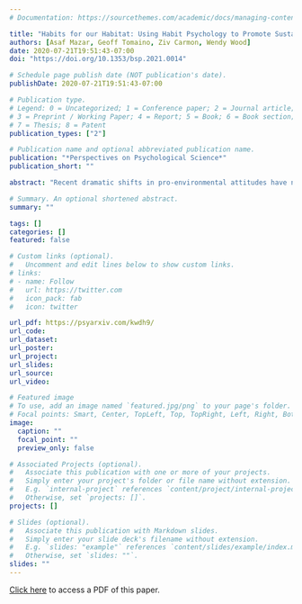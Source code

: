 ```yaml
---
# Documentation: https://sourcethemes.com/academic/docs/managing-content/

title: "Habits for our Habitat: Using Habit Psychology to Promote Sustainability"
authors: [Asaf Mazar, Geoff Tomaino, Ziv Carmon, Wendy Wood]
date: 2020-07-21T19:51:43-07:00
doi: "https://doi.org/10.1353/bsp.2021.0014"

# Schedule page publish date (NOT publication's date).
publishDate: 2020-07-21T19:51:43-07:00

# Publication type.
# Legend: 0 = Uncategorized; 1 = Conference paper; 2 = Journal article;
# 3 = Preprint / Working Paper; 4 = Report; 5 = Book; 6 = Book section;
# 7 = Thesis; 8 = Patent
publication_types: ["2"]

# Publication name and optional abbreviated publication name.
publication: "*Perspectives on Psychological Science*"
publication_short: ""

abstract: "Recent dramatic shifts in pro-environmental attitudes have not been accompanied by similar increases in sustainable behavior. We propose that this attitude-behavior gap is partly driven by unsustainable habits. Policies can reduce this gap by enacting structural changes based on insights from habit psychology and behavioral economics. We outline three behavior change principles: First, policies can leverage friction to encourage repetition of sustainable actions and impede unsustainable ones. Second, policies can set up action cues for sustainable actions and disrupt existing cues for unsustainable habits. Finally, policies can encourage sustainable habits by using psychologically-informed incentives. We then describe how even initially-unpopular policies can become acceptable through habitual repetition. Habit psychology represents a promising but currently unrealized part of the policymaker's toolbox."

# Summary. An optional shortened abstract.
summary: ""

tags: []
categories: []
featured: false

# Custom links (optional).
#   Uncomment and edit lines below to show custom links.
# links:
# - name: Follow
#   url: https://twitter.com
#   icon_pack: fab
#   icon: twitter

url_pdf: https://psyarxiv.com/kwdh9/
url_code:
url_dataset:
url_poster:
url_project:
url_slides:
url_source:
url_video:

# Featured image
# To use, add an image named `featured.jpg/png` to your page's folder.
# Focal points: Smart, Center, TopLeft, Top, TopRight, Left, Right, BottomLeft, Bottom, BottomRight.
image:
  caption: ""
  focal_point: ""
  preview_only: false

# Associated Projects (optional).
#   Associate this publication with one or more of your projects.
#   Simply enter your project's folder or file name without extension.
#   E.g. `internal-project` references `content/project/internal-project/index.md`.
#   Otherwise, set `projects: []`.
projects: []

# Slides (optional).
#   Associate this publication with Markdown slides.
#   Simply enter your slide deck's filename without extension.
#   E.g. `slides: "example"` references `content/slides/example/index.md`.
#   Otherwise, set `slides: ""`.
slides: ""
---
```

[Click here](https://psyarxiv.com/kwdh9/) to access a PDF of this paper.
